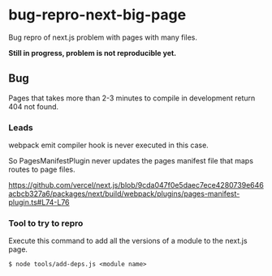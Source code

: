 # bug-repro-next-big-page

Bug repro of next.js problem with pages with many files.

**Still in progress, problem is not reproducible yet.**

## Bug

Pages that takes more than 2-3 minutes to compile in development return 404 not found.

### Leads

webpack emit compiler hook is never executed in this case.

So PagesManifestPlugin never updates the pages manifest file that maps routes to page files.

https://github.com/vercel/next.js/blob/9cda047f0e5daec7ece4280739e646acbcb327a6/packages/next/build/webpack/plugins/pages-manifest-plugin.ts#L74-L76

### Tool to try to repro

Execute this command to add all the versions of a module to the next.js page.

```
$ node tools/add-deps.js <module name>
```
